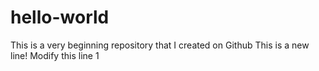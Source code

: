 # hello-world
This is a very beginning repository that I created on Github
This is a new line!
Modify this line 1
